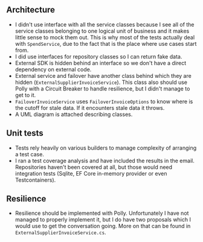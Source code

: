 ## Architecture

* I didn't use interface with all the service classes because I see all of the service classes belonging to one logical unit of business and it makes little sense to mock them out. This is why most of the tests actually deal with `SpendService`, due to the fact that is the place where use cases start from.
* I did use interfaces for repository classes so I can return fake data.
* External SDK is hidden behind an interface so we don't have a direct dependency on external code.
* External service and failover have another class behind which they are hidden (`ExternalSupplierInvoiceService`). This class also should use Polly with a Circuit Breaker to handle resilience, but I didn't manage to get to it.
* `FailoverInvoiceService` uses `FailoverInvoiceOptions` to know where is the cutoff for stale data. If it encounters stale data it throws.
* A UML diagram is attached describing classes.

## Unit tests

* Tests rely heavily on various builders to manage complexity of arranging a test case.
* I ran a test coverage analysis and have included the results in the email. Repositories haven't been covered at all, but those would need integration tests (Sqlite, EF Core in-memory provider or even Testcontainers).

## Resilience

* Resilience should be implemented with Polly. Unfortunately I have not managed to properly implement it, but I do have two proposals which I would use to get the conversation going. More on that can be found in `ExternalSupplierInvoiceService.cs`.